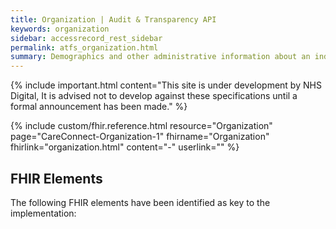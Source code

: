 ```yaml
---
title: Organization | Audit & Transparency API
keywords: organization
sidebar: accessrecord_rest_sidebar
permalink: atfs_organization.html
summary: Demographics and other administrative information about an individual receiving care or other health-related services.
---
```


{% include important.html content="This site is under development by NHS Digital, It is advised not to develop against these specifications until a formal announcement has been made." %}

{% include custom/fhir.reference.html resource="Organization" page="CareConnect-Organization-1" fhirname="Organization" fhirlink="organization.html" content="-" userlink="" %}

## FHIR Elements ##

The following FHIR elements have been identified as key to the implementation:
